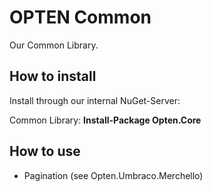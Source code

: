 # OPTEN Common

Our Common Library.

## How to install

Install through our internal NuGet-Server:

Common Library: **Install-Package Opten.Core**

## How to use

- Pagination (see Opten.Umbraco.Merchello)